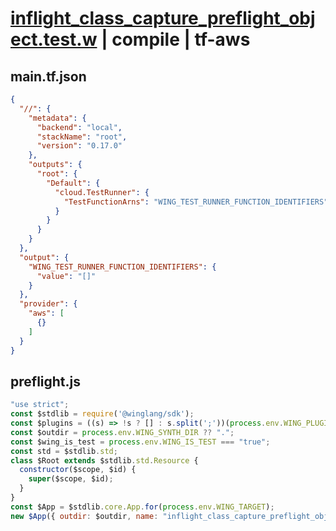 # [inflight_class_capture_preflight_object.test.w](../../../../../examples/tests/valid/inflight_class_capture_preflight_object.test.w) | compile | tf-aws

## main.tf.json
```json
{
  "//": {
    "metadata": {
      "backend": "local",
      "stackName": "root",
      "version": "0.17.0"
    },
    "outputs": {
      "root": {
        "Default": {
          "cloud.TestRunner": {
            "TestFunctionArns": "WING_TEST_RUNNER_FUNCTION_IDENTIFIERS"
          }
        }
      }
    }
  },
  "output": {
    "WING_TEST_RUNNER_FUNCTION_IDENTIFIERS": {
      "value": "[]"
    }
  },
  "provider": {
    "aws": [
      {}
    ]
  }
}
```

## preflight.js
```js
"use strict";
const $stdlib = require('@winglang/sdk');
const $plugins = ((s) => !s ? [] : s.split(';'))(process.env.WING_PLUGIN_PATHS);
const $outdir = process.env.WING_SYNTH_DIR ?? ".";
const $wing_is_test = process.env.WING_IS_TEST === "true";
const std = $stdlib.std;
class $Root extends $stdlib.std.Resource {
  constructor($scope, $id) {
    super($scope, $id);
  }
}
const $App = $stdlib.core.App.for(process.env.WING_TARGET);
new $App({ outdir: $outdir, name: "inflight_class_capture_preflight_object.test", rootConstruct: $Root, plugins: $plugins, isTestEnvironment: $wing_is_test, entrypointDir: process.env['WING_SOURCE_DIR'], rootId: process.env['WING_ROOT_ID'], traceUsage: process.env['WING_TRACE_USAGE'] }).synth();

```


